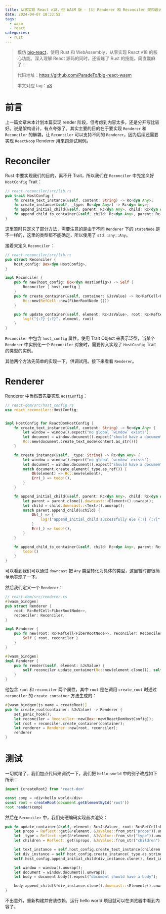 ```yaml
---
title: 从零实现 React v18，但 WASM 版 - [3] Renderer 和 Reconciler 架构设计
date: 2024-04-07 10:33:52
tags:
  - wasm
  - react
categories:
  - rust
---
```


> 模仿 [big-react](https://github.com/BetaSu/big-react)，使用 Rust 和 WebAssembly，从零实现 React v18 的核心功能。深入理解 React 源码的同时，还锻炼了 Rust 的技能，简直赢麻了！
>
> 代码地址：https://github.com/ParadeTo/big-react-wasm
>
> 本文对应 tag：[v3](https://github.com/ParadeTo/big-react-wasm/tree/v3)

# 前言

上一篇文章末本计划本篇实现 render 阶段，但考虑到内容太多，还是分开写比较好。说是架构设计，有点夸张了，其实主要的目的在于要实现 `Renderer` 和 `Reconciler` 的解耦，让 `Reconciler` 可以支持不同的 `Renderer`，因为后续还需要实现 `ReactNoop` Renderer 用来跑测试用例。

# Reconciler

Rust 中要实现我们的目的，离不开 Trait，所以我们在 `Reconciler` 中先定义好 `HostConfig` Trait：

```rust
// react-reconciler/src/lib.rs
pub trait HostConfig {
    fn create_text_instance(&self, content: String) -> Rc<dyn Any>;
    fn create_instance(&self, _type: Rc<dyn Any>) -> Rc<dyn Any>;
    fn append_initial_child(&self, parent: Rc<dyn Any>, child: Rc<dyn Any>);
    fn append_child_to_container(&self, child: Rc<dyn Any>, parent: Rc<dyn Any>);
}
```

这里暂时只定义了部分方法，需要注意的是由于不同 `Renderer` 下的 `stateNode` 是不一样的，这里的类型都不能确定，所以使用了 `std::any::Any`。

接着来定义 `Reconciler`：

```rust
// react-reconciler/src/lib.rs
pub struct Reconciler {
    host_config: Box<dyn HostConfig>,
}

impl Reconciler {
    pub fn new(host_config: Box<dyn HostConfig>) -> Self {
        Reconciler { host_config }
    }
    pub fn create_container(&self, container: &JsValue) -> Rc<RefCell<FiberRootNode>> {
        Rc::new(RefCell::new(FiberRootNode {}))
    }

    pub fn update_container(&self, element: Rc<JsValue>, root: Rc<RefCell<FiberRootNode>>) {
        log!("{:?} {:?}", element, root)
    }
}
```

`Reconciler` 中包含 `host_config` 属性，使用 Trait Object 来表示泛型，当某个 `Renderer` 中实例化一个 `Reconciler` 对象时，需要传入实现了 `HostConfig` Trait 的类型的实例。

其他两个方法先简单的实现一下，供调试用。接下来看看 `Renderer`。

# Renderer

Renderer 中当然首先要实现 `HostConfig`：

```rust
// react-dom/src/host_config.rs
use react_reconciler::HostConfig;


impl HostConfig for ReactDomHostConfig {
    fn create_text_instance(&self, content: String) -> Rc<dyn Any> {
        let window = window().expect("no global `window` exists");
        let document = window.document().expect("should have a document on window");
        Rc::new(document.create_text_node(content.as_str()))
    }

    fn create_instance(&self, _type: String) -> Rc<dyn Any> {
        let window = window().expect("no global `window` exists");
        let document = window.document().expect("should have a document on window");
        match document.create_element(_type.as_ref()) {
            Ok(element) => Rc::new(element),
            Err(_) => todo!(),
        }
    }

    fn append_initial_child(&self, parent: Rc<dyn Any>, child: Rc<dyn Any>) {
        let parent = parent.clone().downcast::<Element>().unwrap();
        let child = child.downcast::<Text>().unwrap();
        match parent.append_child(&child) {
            Ok(_) => {
                log!("append_initial_child successfully ele {:?} {:?}", parent, child);
            }
            Err(_) => todo!(),
        }
    }

    fn append_child_to_container(&self, child: Rc<dyn Any>, parent: Rc<dyn Any>) {
        todo!()
    }
}
```

可以看到我们可以通过 `downcast` 把 `Any` 类型转化为具体的类型，这里暂时都很简单地实现了一下。

然后我们定义一个 `Renderer`：

```rust
// react-dom/src/renderer.rs
#[wasm_bindgen]
pub struct Renderer {
    root: Rc<RefCell<FiberRootNode>>,
    reconciler: Reconciler,
}

impl Renderer {
    pub fn new(root: Rc<RefCell<FiberRootNode>>, reconciler: Reconciler) -> Self {
        Self { root, reconciler }
    }
}

#[wasm_bindgen]
impl Renderer {
    pub fn render(&self, element: &JsValue) {
        self.reconciler.update_container(Rc::new(element.clone()), self.root.clone())
    }
}
```

他包含 `root` 和 `reconciler` 两个属性，其中 `root` 是在调用 `create_root` 时通过 `reconciler` 的 `create_container` 方法生成的：

```rust
#[wasm_bindgen(js_name = createRoot)]
pub fn create_root(container: &JsValue) -> Renderer {
    set_panic_hook();
    let reconciler = Reconciler::new(Box::new(ReactDomHostConfig));
    let root = reconciler.create_container(container);
    let renderer = Renderer::new(root, reconciler);
    renderer
}
```

# 测试

一切就绪了，我们加点代码来调试一下，我们把 `hello-world` 中的例子改成如下所示：

```js
import {createRoot} from 'react-dom'

const comp = <div>hello world</div>
const root = createRoot(document.getElementById('root'))
root.render(comp)
```

然后在 `Reconciler` 中，我们先硬编码实现首次渲染：

```rust
pub fn update_container(&self, element: Rc<JsValue>, root: Rc<RefCell<FiberRootNode>>) {
    let props = Reflect::get(&*element, &JsValue::from_str("props")).unwrap();
    let _type = Reflect::get(&*element, &JsValue::from_str("type")).unwrap();
    let children = Reflect::get(&props, &JsValue::from_str("children")).unwrap();

    let text_instance = self.host_config.create_text_instance(children.as_string().unwrap());
    let div_instance = self.host_config.create_instance(_type.as_string().unwrap());
    self.host_config.append_initial_child(div_instance.clone(), text_instance);

    let window = window().unwrap();
    let document = window.document().unwrap();
    let body = document.body().expect("document should have a body");

    body.append_child(&*div_instance.clone().downcast::<Element>().unwrap());
}
```

不出意外，重新构建并安装依赖，运行 hello world 项目就可以在浏览器中看到内容了。
